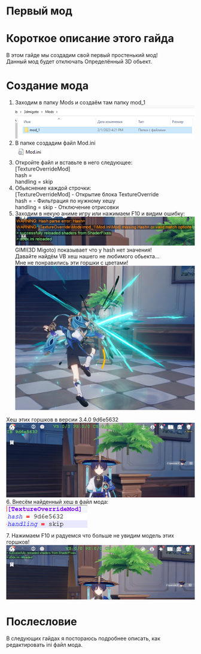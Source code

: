 Первый мод
========================
# Короткое описание этого гайда
В этом гайде мы создадим свой первый простенький мод!  
Данный мод будет отключать Определённый 3D обьект.  

# Создание мода
1. Заходим в папку Mods и создаём там папку mod_1  
![](https://raw.githubusercontent.com/DiXiaoO/GIMI_Guides/main/files/2/0.png)  
2. В папке создадим файл Mod.ini  
![](https://raw.githubusercontent.com/DiXiaoO/GIMI_Guides/main/files/2/1.png)  
3. Откройте файл и вставьте в него следующее:  
[TextureOverrideMod]  
hash =  
handling = skip  
4. Обьяснение каждой строчки:  
[TextureOverrideMod]	- Открытие блока TextureOverride  
hash =					- Фильтрация по нужному хешу  
handling = skip			- Отключение отрисовки  
5. Заходим в некую аниме игру или нажимаем F10 и видим ошибку:
![](https://raw.githubusercontent.com/DiXiaoO/GIMI_Guides/main/files/2/2.png)  
GIMI(3D Migoto) показывает что у hash нет значения!  
Давайте найдём VB хеш нашего не любимого обьекта...  
Мне не понравились эти горшки с цветами!  
![](https://raw.githubusercontent.com/DiXiaoO/GIMI_Guides/main/files/2/3.png)  

Хеш этих горшков в версии 3.4.0 9d6e5632  
![](https://raw.githubusercontent.com/DiXiaoO/GIMI_Guides/main/files/2/4.png)  
6. Внесём найденный хеш в файл мода:  
![](https://raw.githubusercontent.com/DiXiaoO/GIMI_Guides/main/files/2/5.png)  
7. Нажимаем F10 и радуемся что больше не увидим модель этих горшков!  
![](https://raw.githubusercontent.com/DiXiaoO/GIMI_Guides/main/files/2/6.png)  

# Послесловие
В следующих гайдах я постораюсь подробнее описать, как редактировать ini файл мода.  